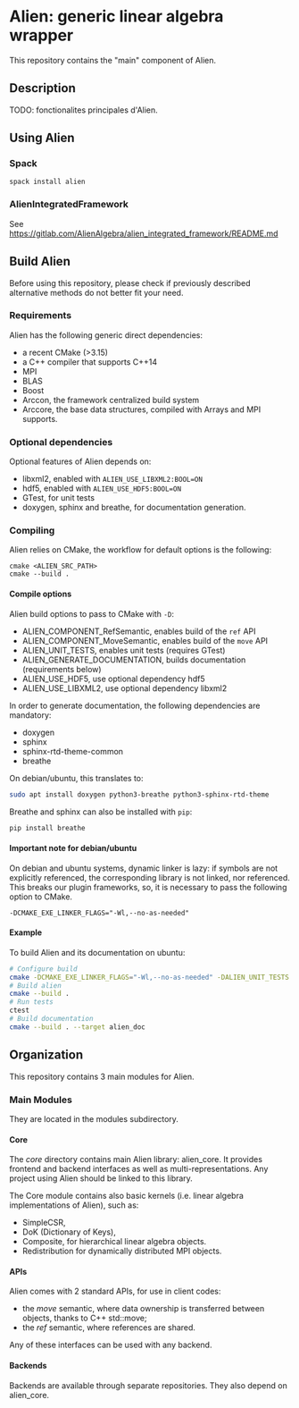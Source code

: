 # Alien: generic linear algebra wrapper

This repository contains the "main" component of Alien.

## Description

TODO: fonctionalites principales d'Alien.

## Using Alien

### Spack

```shell script
spack install alien
```

### AlienIntegratedFramework

See https://gitlab.com/AlienAlgebra/alien_integrated_framework/README.md

## Build Alien

Before using this repository, please check if previously described alternative methods do not better fit your need.

### Requirements

Alien has the following generic direct dependencies:

- a recent CMake (>3.15)
- a C++ compiler that supports C++14
- MPI
- BLAS
- Boost
- Arccon, the framework centralized build system
- Arccore, the base data structures, compiled with Arrays and MPI supports.

### Optional dependencies

Optional features of Alien depends on:

- libxml2, enabled with `ALIEN_USE_LIBXML2:BOOL=ON`
- hdf5, enabled with `ALIEN_USE_HDF5:BOOL=ON`
- GTest, for unit tests
- doxygen, sphinx and breathe, for documentation generation.

### Compiling

Alien relies on CMake, the workflow for default options is the following:

```shell script
cmake <ALIEN_SRC_PATH>
cmake --build . 
```

#### Compile options

Alien build options to pass to CMake with `-D`:

- ALIEN_COMPONENT_RefSemantic, enables build of the `ref` API
- ALIEN_COMPONENT_MoveSemantic, enables build of the `move` API
- ALIEN_UNIT_TESTS, enables unit tests (requires GTest)
- ALIEN_GENERATE_DOCUMENTATION, builds documentation (requirements below)
- ALIEN_USE_HDF5, use optional dependency hdf5
- ALIEN_USE_LIBXML2, use optional dependency libxml2

In order to generate documentation, the following dependencies are mandatory:

- doxygen
- sphinx
- sphinx-rtd-theme-common
- breathe

On debian/ubuntu, this translates to:

```bash
sudo apt install doxygen python3-breathe python3-sphinx-rtd-theme
```

Breathe and sphinx can also be installed with `pip`:

```bash
pip install breathe
```

#### Important note for debian/ubuntu

On debian and ubuntu systems, dynamic linker is lazy: if symbols are not explicitly referenced, the corresponding
library is not linked, nor referenced. This breaks our plugin frameworks, so, it is necessary to pass the following
option to CMake.

```shell script
-DCMAKE_EXE_LINKER_FLAGS="-Wl,--no-as-needed"
```

#### Example

To build Alien and its documentation on ubuntu:

```bash
# Configure build
cmake -DCMAKE_EXE_LINKER_FLAGS="-Wl,--no-as-needed" -DALIEN_UNIT_TESTS:BOOL=ON -DALIEN_GENERATE_DOCUMENTATION:BOOL=ON <ALIEN_SRC_PATH>
# Build alien
cmake --build .
# Run tests
ctest
# Build documentation
cmake --build . --target alien_doc
```

## Organization

This repository contains 3 main modules for Alien.

### Main Modules

They are located in the modules subdirectory.

#### Core

The *core* directory contains main Alien library: alien_core. It provides frontend and backend interfaces as well as
multi-representations. Any project using Alien should be linked to this library.

The Core module contains also basic kernels (i.e. linear algebra implementations of Alien), such as:

- SimpleCSR,
- DoK (Dictionary of Keys),
- Composite, for hierarchical linear algebra objects.
- Redistribution for dynamically distributed MPI objects.

#### APIs

Alien comes with 2 standard APIs, for use in client codes:

- the *move* semantic, where data ownership is transferred between objects, thanks to C++ std::move;
- the *ref* semantic, where references are shared.

Any of these interfaces can be used with any backend.

#### Backends

Backends are available through separate repositories. They also depend on alien_core.

